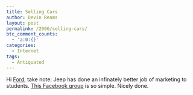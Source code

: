 ```yaml
---
title: Selling Cars
author: Devin Reams
layout: post
permalink: /2006/selling-cars/
btc_comment_counts:
  - 'a:0:{}'
categories:
  - Internet
tags:
  - Antiquated
---
```

Hi [Ford][1], take note: Jeep has done an infinately better job of marketing to students. [This Facebook group][2] is so simple. Nicely done.

 [1]: https://devin.reams.me/2006/ford-cant-sell-to-students/
 [2]: http://www.flickr.com/photos/devdev/231922627/